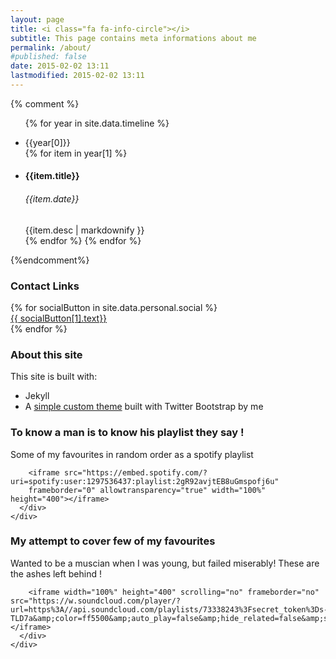 ```yaml
---
layout: page
title: <i class="fa fa-info-circle"></i>
subtitle: This page contains meta informations about me
permalink: /about/
#published: false
date: 2015-02-02 13:11
lastmodified: 2015-02-02 13:11
---
```


{% comment %}
<ul class="timeline-left">

  {% for year in site.data.timeline  %}
    <li><div class="timeline-badge success">{{year[0]}}</div></li>
    {% for item in year[1] %}
    <li>
      <div class="timeline-panel">
        <div class="timeline-heading">
          <h4 class="timeline-title">{{item.title}}</h4>
          <h6><i class="fa fa-clock-o"></i><time> {{item.date}} </time></h6>
        </div>
        <div class="timeline-body">{{item.desc | markdownify }}</div>
      </div>
    </li>
    {% endfor %}
  {% endfor %}

</ul>
{%endcomment%}



<div class="row">
  <div class="col-md-6">
    <div class="panel panel-primary ">
          <div class="panel-heading">
            <h3 class="panel-title">Contact Links</h3>
          </div>
          <div class="panel-body">
            {% for socialButton in site.data.personal.social %}
            <div class="col-xs-6 col-md-6 col-lg-6 social-btn-holder">
              <a class="btn btn-social btn-block {{ socialButton[1].btnClass }}" target="_BLANK" href="{{ socialButton[1].url }}">
                <i class="fa {{socialButton[1].logo}}"></i> {{ socialButton[1].text}} </a>
              </div>
              {% endfor %}
            </div>
          </div>
  </div>
  <div class="col-md-6">
    <div class="panel panel-primary">
          <div class="panel-heading">
            <h3 class="panel-title">About this site</h3>
          </div>
          <div class="panel-body">
              This site is built with:
              <ul class="">
                <li><a href="http://jekyllrb.com/"></a>Jekyll</li>
                <li>A <a target="_BLANK" href="https://github.com/itsrifat/rifyll">simple custom theme</a> built with Twitter Bootstrap by me</li>
              </ul>
          </div>
        </div>



  </div>
</div>
<div class="row">
  <div class="col-md-6">
    <div class="panel panel-primary">
      <div class="panel-heading">
        <h3 class="panel-title">To know a man is to know his playlist they say !</h3>
      </div>
      <div class="alert">
        Some of my favourites in random order as a spotify playlist
      </div>
      <div class="panel-body">

        <iframe src="https://embed.spotify.com/?uri=spotify:user:1297536437:playlist:2gR92avjtEB8uGmspofj6u"
        frameborder="0" allowtransparency="true" width="100%" height="400"></iframe>
      </div>
    </div>
  </div>
  <div class="col-md-6">
    <div class="panel panel-primary">
      <div class="panel-heading">
        <h3 class="panel-title"> My attempt to cover few of my favourites </h3>
      </div>
      <div class="alert">
        Wanted to be a muscian when I was young, but failed miserably! These are the ashes left behind !
      </div>
      <div class="panel-body">

        <iframe width="100%" height="400" scrolling="no" frameborder="no" src="https://w.soundcloud.com/player/?url=https%3A//api.soundcloud.com/playlists/73338243%3Fsecret_token%3Ds-TLD7a&amp;color=ff5500&amp;auto_play=false&amp;hide_related=false&amp;show_comments=true&amp;show_user=true&amp;show_reposts=false"></iframe>
      </div>
    </div>
  </div>
</div>
